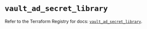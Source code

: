 # `vault_ad_secret_library`

Refer to the Terraform Registry for docs: [`vault_ad_secret_library`](https://registry.terraform.io/providers/hashicorp/vault/4.6.0/docs/resources/ad_secret_library).
